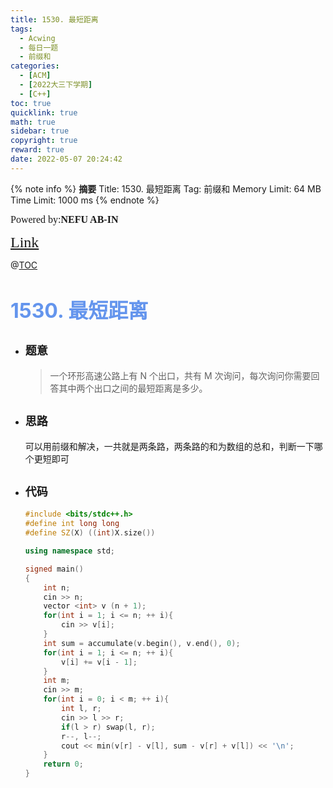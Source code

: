 ```yaml
---
title: 1530. 最短距离
tags:
  - Acwing
  - 每日一题
  - 前缀和
categories:
  - [ACM]
  - [2022大三下学期]
  - [C++]
toc: true
quicklink: true
math: true
sidebar: true
copyright: true
reward: true
date: 2022-05-07 20:24:42
---
```



{% note info %}
**摘要**
Title: 1530. 最短距离
Tag: 前缀和
Memory Limit: 64 MB
Time Limit: 1000 ms
{% endnote %}
<!-- more -->

<font size=3 face=楷体>Powered by:**NEFU AB-IN**</font>

<font color=#FFA500 size=5 face=楷体>[Link](https://www.acwing.com/problem/content/1532/)</font>

@[TOC](文章目录)

# <font color=#6495ED size=6>1530. 最短距离</font>

* ## <font size=4 face=粗体>题意</font>

  >一个环形高速公路上有 N 个出口，共有 M 次询问，每次询问你需要回答其中两个出口之间的最短距离是多少。

* ## <font size=4 face=粗体>思路</font>

  可以用前缀和解决，一共就是两条路，两条路的和为数组的总和，判断一下哪个更短即可

* ## <font size=4 face=粗体>代码</font>

  ```cpp  
  #include <bits/stdc++.h>
  #define int long long
  #define SZ(X) ((int)X.size())

  using namespace std;

  signed main()
  {
      int n;
      cin >> n;
      vector <int> v (n + 1);
      for(int i = 1; i <= n; ++ i){
          cin >> v[i];
      }
      int sum = accumulate(v.begin(), v.end(), 0);
      for(int i = 1; i <= n; ++ i){
          v[i] += v[i - 1];
      }
      int m;
      cin >> m;
      for(int i = 0; i < m; ++ i){
          int l, r;
          cin >> l >> r;
          if(l > r) swap(l, r);
          r--, l--;
          cout << min(v[r] - v[l], sum - v[r] + v[l]) << '\n';
      }
      return 0;
  }
  ```